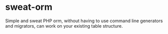 # sweat-orm
Simple and sweat PHP orm, without having to use command line generators and migrators, can work on your existing table structure.
